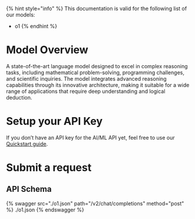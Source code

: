 [#references:start]: <> ({ "template": "openapi" })
{% hint style="info" %}
This documentation is valid for the following list of our models:
* o1
{% endhint %}

# Model Overview
A state-of-the-art language model designed to excel in complex reasoning tasks, including mathematical problem-solving, programming challenges, and scientific inquiries. The model integrates advanced reasoning capabilities through its innovative architecture, making it suitable for a wide range of applications that require deep understanding and logical deduction.

# Setup your API Key
If you don’t have an API key for the AI/ML API yet, feel free to use our [Quickstart guide](https://docs.aimlapi.com/quickstart/setting-up).

# Submit a request
## API Schema
{% swagger src="./o1.json" path="/v2/chat/completions" method="post" %}
./o1.json
{% endswagger %}

[#references:end]: <> ({})